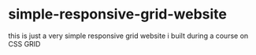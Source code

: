 # simple-responsive-grid-website

this is just a very simple responsive grid website i built during a course on CSS GRID

